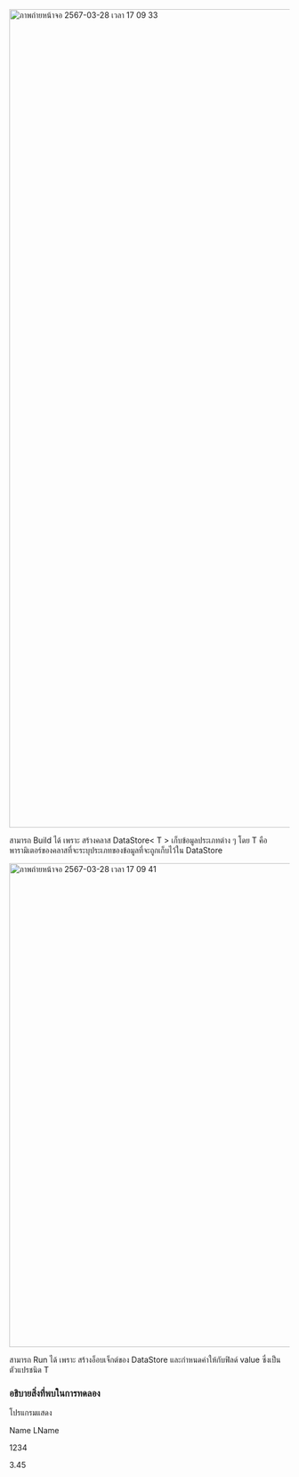 <img width="1470" alt="ภาพถ่ายหน้าจอ 2567-03-28 เวลา 17 09 33" src="https://github.com/omelaweng/03376836-OOP-2566-Lab-14/assets/144561325/3ab6aaa8-5412-40d6-9568-214bf6185ce6">

สามารถ Build ได้ เพราะ สร้างคลาส DataStore< T > เก็บข้อมูลประเภทต่าง ๆ โดย T คือพารามิเตอร์ของคลาสที่จะระบุประเภทของข้อมูลที่จะถูกเก็บไว้ใน DataStore

<img width="869" alt="ภาพถ่ายหน้าจอ 2567-03-28 เวลา 17 09 41" src="https://github.com/omelaweng/03376836-OOP-2566-Lab-14/assets/144561325/e6510998-6ce3-4850-b091-00016b31f933">

สามารถ Run ได้ เพราะ สร้างอ็อบเจ็กต์ของ DataStore และกำหนดค่าให้กับฟิลด์ value ซึ่งเป็นตัวแปรชนิด T

### อธิบายสิ่งที่พบในการทดลอง
โปรแกรมแสดง

Name LName

1234

3.45
